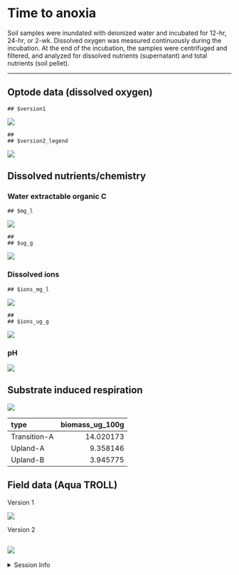 Time to anoxia
================

Soil samples were inundated with deionized water and incubated for
12-hr, 24-hr, or 2-wk. Dissolved oxygen was measured continuously during
the incubation. At the end of the incubation, the samples were
centrifuged and filtered, and analyzed for dissolved nutrients
(supernatant) and total nutrients (soil pellet).

------------------------------------------------------------------------

## Optode data (dissolved oxygen)

    ## $version1

![](anoxia_report_files/figure-gfm/optode_group_subset-1.png)<!-- -->

    ## 
    ## $version2_legend

![](anoxia_report_files/figure-gfm/optode_group_subset-2.png)<!-- -->

## Dissolved nutrients/chemistry

### Water extractable organic C

    ## $mg_l

![](anoxia_report_files/figure-gfm/weoc-1.png)<!-- -->

    ## 
    ## $ug_g

![](anoxia_report_files/figure-gfm/weoc-2.png)<!-- -->

### Dissolved ions

    ## $ions_mg_l

![](anoxia_report_files/figure-gfm/ions-1.png)<!-- -->

    ## 
    ## $ions_ug_g

![](anoxia_report_files/figure-gfm/ions-2.png)<!-- -->

### pH

![](anoxia_report_files/figure-gfm/pH-1.png)<!-- -->

## Substrate induced respiration

![](anoxia_report_files/figure-gfm/sir_cal_curve-1.png)<!-- -->

| type         | biomass_ug_100g |
|:-------------|----------------:|
| Transition-A |       14.020173 |
| Upland-A     |        9.358146 |
| Upland-B     |        3.945775 |

## Field data (Aqua TROLL)

Version 1

![](anoxia_report_files/figure-gfm/field_do_orp-1.png)<!-- -->

Version 2

## ![](anoxia_report_files/figure-gfm/field_do_orp_dual_axis-1.png)<!-- -->

<details>
<summary>
Session Info
</summary>

Date run: 2024-02-26

    ## R version 4.2.1 (2022-06-23)
    ## Platform: x86_64-apple-darwin17.0 (64-bit)
    ## Running under: macOS Big Sur ... 10.16
    ## 
    ## Matrix products: default
    ## BLAS:   /Library/Frameworks/R.framework/Versions/4.2/Resources/lib/libRblas.0.dylib
    ## LAPACK: /Library/Frameworks/R.framework/Versions/4.2/Resources/lib/libRlapack.dylib
    ## 
    ## locale:
    ## [1] en_US.UTF-8/en_US.UTF-8/en_US.UTF-8/C/en_US.UTF-8/en_US.UTF-8
    ## 
    ## attached base packages:
    ## [1] stats     graphics  grDevices utils     datasets  methods   base     
    ## 
    ## other attached packages:
    ##  [1] googlesheets4_1.0.1 lubridate_1.9.2     forcats_1.0.0      
    ##  [4] stringr_1.5.0       dplyr_1.1.0         purrr_1.0.1        
    ##  [7] readr_2.1.4         tidyr_1.3.0         tibble_3.1.8       
    ## [10] ggplot2_3.4.3       tidyverse_2.0.0     tarchetypes_0.7.2  
    ## [13] targets_0.14.0     
    ## 
    ## loaded via a namespace (and not attached):
    ##  [1] tidyselect_1.2.0   xfun_0.42          gargle_1.2.0       colorspace_2.0-3  
    ##  [5] vctrs_0.5.2        generics_0.1.3     htmltools_0.5.3    yaml_2.3.5        
    ##  [9] utf8_1.2.2         rlang_1.1.1        pillar_1.8.1       glue_1.6.2        
    ## [13] withr_2.5.0        lifecycle_1.0.3    munsell_0.5.0      gtable_0.3.0      
    ## [17] cellranger_1.1.0   codetools_0.2-18   evaluate_0.16      labeling_0.4.2    
    ## [21] knitr_1.42         fastmap_1.1.0      callr_3.7.2        tzdb_0.3.0        
    ## [25] ps_1.7.1           fansi_1.0.3        highr_0.9          scales_1.2.1      
    ## [29] backports_1.4.1    farver_2.1.1       fs_1.5.2           hms_1.1.2         
    ## [33] digest_0.6.29      stringi_1.7.8      processx_3.7.0     cowplot_1.1.1     
    ## [37] grid_4.2.1         cli_3.6.0          tools_4.2.1        magrittr_2.0.3    
    ## [41] base64url_1.4      pkgconfig_2.0.3    ellipsis_0.3.2     data.table_1.14.4 
    ## [45] timechange_0.2.0   googledrive_2.0.0  rmarkdown_2.21     rstudioapi_0.14   
    ## [49] R6_2.5.1           soilpalettes_0.1.0 igraph_1.3.4       compiler_4.2.1

</details>
